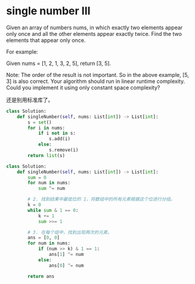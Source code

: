 # single number III

Given an array of numbers nums, in which exactly two elements appear only once and all the other elements appear exactly twice. Find the two elements that appear only once.

For example:

Given nums = [1, 2, 1, 3, 2, 5], return [3, 5].

Note:
The order of the result is not important. So in the above example, [5, 3] is also correct.
Your algorithm should run in linear runtime complexity. Could you implement it using only constant space complexity?


还是别用标准库了。

```python
class Solution:
    def singleNumber(self, nums: List[int]) -> List[int]:
        s = set()
        for i in nums:
            if i not in s:
                s.add(i)
            else:
                s.remove(i)
        return list(s)
```

```python
class Solution:
    def singleNumber(self, nums: List[int]) -> List[int]:
        sum = 0
        for num in nums:
            sum ^= num

        # 2. 找到结果中最低位的 1，将数组中的所有元素根据这个位进行分组。
        k = 0
        while sum & 1 == 0:
            k += 1
            sum >>= 1

        # 3. 在每个组中，找到出现两次的元素。
        ans = [0, 0]
        for num in nums:
            if (num >> k) & 1 == 1:
                ans[1] ^= num
            else:
                ans[0] ^= num

        return ans
```
